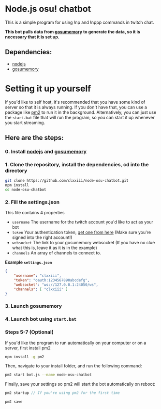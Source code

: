 # Node.js osu! chatbot
This is a simple program for using !np and !nppp commands in twitch chat.

**This bot pulls data from [gosumemory](https://github.com/l3lackShark/gosumemory) to generate the data, so it is necessary that it is set up.**

## Dependencies:

* [nodejs](https://nodejs.org/en/)
* [gosumemory](https://github.com/l3lackShark/gosumemory)

# Setting it up yourself
If you'd like to self host, it's recommended that you have some kind of server so that it is always running. If you don't have that, you can use a package like [pm2](https://pm2.keymetrics.io/) to run it in the background. Alternatively, you can just use the `start.bat` file that will run the program, so you can start it up whenever you start streaming.

## Here are the steps:

### 0. Install [nodejs](https://nodejs.org/en/) and [gosumemory](https://github.com/l3lackShark/gosumemory)

### 1. Clone the repository, install the dependencies, cd into the directory
```bash
git clone https://github.com/clxxiii/node-osu-chatbot.git
npm install
cd node-osu-chatbot
```

### 2. Fill the settings.json

This file contains 4 properties
- `username` The username for the twitch account you'd like to act as your bot
- `token` Your authentication token, [get one from here](https://twitchapps.com/tmi/) (Make sure you're signed into the right account!)
- `websocket` The link to your gosumemory websocket (If you have no clue what this is, leave it as it is in the example)
- `channels` An array of channels to connect to.

**Example `settings.json`**
```json
{
    "username": "clxxiii",
    "token": "oauth:1234567890abcdefg",
    "websocket": "ws://127.0.0.1:24050/ws",
    "channels": [ "clxxiii" ]
}
```

### 3. Launch gosumemory

### 4. Launch bot using `start.bat`

### Steps 5-7 (Optional)
If you'd like the program to run automatically on your computer or on a server, first install pm2
```bash
npm install -g pm2
```
Then, navigate to your install folder, and run the following command:
```bash
pm2 start bot.js --name node-osu-chatbot
```
Finally, save your settings so pm2 will start the bot automatically on reboot:
```js
pm2 startup // If you're using pm2 for the first time

pm2 save
```
